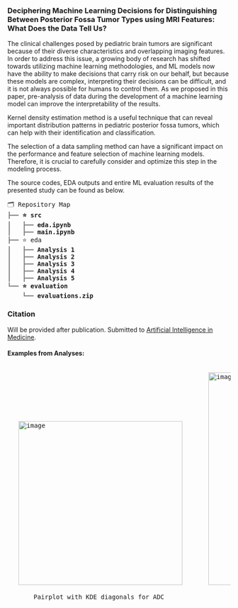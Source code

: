 ### Deciphering Machine Learning Decisions for Distinguishing Between Posterior Fossa Tumor Types using MRI Features: What Does the Data Tell Us?

The clinical challenges posed by pediatric brain tumors are significant because of their diverse characteristics and overlapping imaging features. In order to address this issue, a growing body of research has shifted towards utilizing machine learning methodologies, and ML models now have the ability to make decisions that carry risk on our behalf, but because these models are complex, interpreting their decisions can be difficult, and it is not always possible for humans to control them. As we proposed in this paper, pre-analysis of data during the development of a machine learning model can improve the interpretability of the results. 

Kernel density estimation method is a useful technique that can reveal important distribution patterns in pediatric posterior fossa tumors, which can help with their identification and classification.

The selection of a data sampling method can have a significant impact on the performance and feature selection of machine learning models. Therefore, it is crucial to carefully consider and optimize this step in the modeling process.

The source codes, EDA outputs and entire ML evaluation results of the presented study can be found as below.

<pre style="font-family:Menlo,'DejaVu Sans Mono',consolas,'Courier New',monospace">🗂 Repository Map                                                                             
<span style="color: #808080; text-decoration-color: #808080">┣━━ </span><span style="font-weight: bold">⭐ src</span>
<span style="color: #808080; text-decoration-color: #808080">┃   ┣━━ </span><span style="font-weight: bold">eda.ipynb</span>
<span style="color: #808080; text-decoration-color: #808080">┃   ┣━━ </span><span style="font-weight: bold">main.ipynb</span>
<span style="color: #808080; text-decoration-color: #808080">┣━━ </span>⭐ eda                                                                 
<span style="color: #808080; text-decoration-color: #808080">┃   ┣━━ </span><span style="font-weight: bold">Analysis 1</span>
<span style="color: #808080; text-decoration-color: #808080">┃   ┣━━ </span><span style="font-weight: bold">Analysis 2</span> 
<span style="color: #808080; text-decoration-color: #808080">┃   ┣━━ </span><span style="font-weight: bold">Analysis 3</span>
<span style="color: #808080; text-decoration-color: #808080">┃   ┣━━ </span><span style="font-weight: bold">Analysis 4</span>
<span style="color: #808080; text-decoration-color: #808080">┃   ┣━━ </span><span style="font-weight: bold">Analysis 5</span>
<span style="color: #808080; text-decoration-color: #808080">┗━━ </span><span style="font-weight: bold">⭐ evaluation</span>
<span style="color: #808080; text-decoration-color: #808080">    ┗━━ </span><span style="font-weight: bold">evaluations.zip</span>
</pre>

### Citation

Will be provided after publication. Submitted to [Artificial Intelligence in Medicine](https://www.sciencedirect.com/journal/artificial-intelligence-in-medicine).


#### Examples from Analyses:

<pre>

   <img width="370" alt="image" src="https://user-images.githubusercontent.com/44132720/231159201-2d69bc11-f3df-4e3e-b3a8-633ff736c0eb.png">       <img width="480" alt="image" src="https://user-images.githubusercontent.com/44132720/231159301-b5a9b10f-40b5-4800-b18e-eeea20874192.png">
   
       Pairplot with KDE diagonals for ADC                         KDE plot for FLAIR_Tumor feature
</pre>
